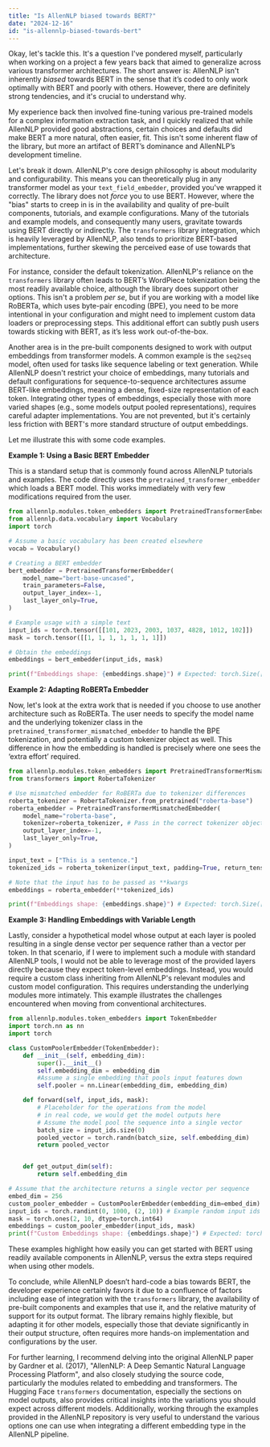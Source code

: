 ```yaml
---
title: "Is AllenNLP biased towards BERT?"
date: "2024-12-16"
id: "is-allennlp-biased-towards-bert"
---
```


Okay, let's tackle this. It's a question I've pondered myself, particularly when working on a project a few years back that aimed to generalize across various transformer architectures. The short answer is: AllenNLP isn't inherently *biased* towards BERT in the sense that it’s coded to only work optimally with BERT and poorly with others. However, there are definitely strong tendencies, and it's crucial to understand why.

My experience back then involved fine-tuning various pre-trained models for a complex information extraction task, and I quickly realized that while AllenNLP provided good abstractions, certain choices and defaults did make BERT a more natural, often easier, fit. This isn't some inherent flaw of the library, but more an artifact of BERT’s dominance and AllenNLP’s development timeline.

Let's break it down. AllenNLP's core design philosophy is about modularity and configurability. This means you can theoretically plug in any transformer model as your `text_field_embedder`, provided you've wrapped it correctly. The library does not *force* you to use BERT. However, where the "bias" starts to creep in is in the availability and quality of pre-built components, tutorials, and example configurations. Many of the tutorials and example models, and consequently many users, gravitate towards using BERT directly or indirectly. The `transformers` library integration, which is heavily leveraged by AllenNLP, also tends to prioritize BERT-based implementations, further skewing the perceived ease of use towards that architecture.

For instance, consider the default tokenization. AllenNLP's reliance on the `transformers` library often leads to BERT’s WordPiece tokenization being the most readily available choice, although the library does support other options. This isn't a problem *per se*, but if you are working with a model like RoBERTa, which uses byte-pair encoding (BPE), you need to be more intentional in your configuration and might need to implement custom data loaders or preprocessing steps. This additional effort can subtly push users towards sticking with BERT, as it’s less work out-of-the-box.

Another area is in the pre-built components designed to work with output embeddings from transformer models. A common example is the `seq2seq` model, often used for tasks like sequence labeling or text generation. While AllenNLP doesn't restrict your choice of embeddings, many tutorials and default configurations for sequence-to-sequence architectures assume BERT-like embeddings, meaning a dense, fixed-size representation of each token. Integrating other types of embeddings, especially those with more varied shapes (e.g., some models output pooled representations), requires careful adapter implementations. You are not prevented, but it's certainly less friction with BERT's more standard structure of output embeddings.

Let me illustrate this with some code examples.

**Example 1: Using a Basic BERT Embedder**

This is a standard setup that is commonly found across AllenNLP tutorials and examples. The code directly uses the `pretrained_transformer_embedder` which loads a BERT model. This works immediately with very few modifications required from the user.

```python
from allennlp.modules.token_embedders import PretrainedTransformerEmbedder
from allennlp.data.vocabulary import Vocabulary
import torch

# Assume a basic vocabulary has been created elsewhere
vocab = Vocabulary()

# Creating a BERT embedder
bert_embedder = PretrainedTransformerEmbedder(
    model_name="bert-base-uncased",
    train_parameters=False,
    output_layer_index=-1,
    last_layer_only=True,
)

# Example usage with a simple text
input_ids = torch.tensor([[101, 2023, 2003, 1037, 4828, 1012, 102]])
mask = torch.tensor([[1, 1, 1, 1, 1, 1, 1]])

# Obtain the embeddings
embeddings = bert_embedder(input_ids, mask)

print(f"Embeddings shape: {embeddings.shape}") # Expected: torch.Size([1, 7, 768])
```

**Example 2: Adapting RoBERTa Embedder**

Now, let's look at the extra work that is needed if you choose to use another architecture such as RoBERTa. The user needs to specify the model name and the underlying tokenizer class in the `pretrained_transformer_mismatched_embedder` to handle the BPE tokenization, and potentially a custom tokenizer object as well. This difference in how the embedding is handled is precisely where one sees the ‘extra effort’ required.

```python
from allennlp.modules.token_embedders import PretrainedTransformerMismatchedEmbedder
from transformers import RobertaTokenizer

# Use mismatched embedder for RoBERTa due to tokenizer differences
roberta_tokenizer = RobertaTokenizer.from_pretrained("roberta-base")
roberta_embedder = PretrainedTransformerMismatchedEmbedder(
    model_name="roberta-base",
    tokenizer=roberta_tokenizer, # Pass in the correct tokenizer object
    output_layer_index=-1,
    last_layer_only=True,
)

input_text = ["This is a sentence."]
tokenized_ids = roberta_tokenizer(input_text, padding=True, return_tensors="pt")

# Note that the input has to be passed as **kwargs
embeddings = roberta_embedder(**tokenized_ids)

print(f"Embeddings shape: {embeddings.shape}") # Expected: torch.Size([1, 6, 768])
```

**Example 3: Handling Embeddings with Variable Length**

Lastly, consider a hypothetical model whose output at each layer is pooled resulting in a single dense vector per sequence rather than a vector per token. In that scenario, if I were to implement such a module with standard AllenNLP tools, I would not be able to leverage most of the provided layers directly because they expect token-level embeddings. Instead, you would require a custom class inheriting from AllenNLP's relevant modules and custom model configuration. This requires understanding the underlying modules more intimately. This example illustrates the challenges encountered when moving from conventional architectures.

```python
from allennlp.modules.token_embedders import TokenEmbedder
import torch.nn as nn
import torch

class CustomPoolerEmbedder(TokenEmbedder):
    def __init__(self, embedding_dim):
        super().__init__()
        self.embedding_dim = embedding_dim
        #Assume a single embedding that pools input features down
        self.pooler = nn.Linear(embedding_dim, embedding_dim)

    def forward(self, input_ids, mask):
        # Placeholder for the operations from the model
        # in real code, we would get the model outputs here
        # Assume the model pool the sequence into a single vector
        batch_size = input_ids.size(0)
        pooled_vector = torch.randn(batch_size, self.embedding_dim)
        return pooled_vector


    def get_output_dim(self):
        return self.embedding_dim

# Assume that the architecture returns a single vector per sequence
embed_dim = 256
custom_pooler_embedder = CustomPoolerEmbedder(embedding_dim=embed_dim)
input_ids = torch.randint(0, 1000, (2, 10)) # Example random input ids
mask = torch.ones(2, 10, dtype=torch.int64)
embeddings = custom_pooler_embedder(input_ids, mask)
print(f"Custom Embeddings shape: {embeddings.shape}") # Expected: torch.Size([2, 256])
```

These examples highlight how easily you can get started with BERT using readily available components in AllenNLP, versus the extra steps required when using other models.

To conclude, while AllenNLP doesn’t hard-code a bias towards BERT, the developer experience certainly favors it due to a confluence of factors including ease of integration with the `transformers` library, the availability of pre-built components and examples that use it, and the relative maturity of support for its output format. The library remains highly flexible, but adapting it for other models, especially those that deviate significantly in their output structure, often requires more hands-on implementation and configurations by the user.

For further learning, I recommend delving into the original AllenNLP paper by Gardner et al. (2017), "AllenNLP: A Deep Semantic Natural Language Processing Platform", and also closely studying the source code, particularly the modules related to embedding and transformers. The Hugging Face `transformers` documentation, especially the sections on model outputs, also provides critical insights into the variations you should expect across different models. Additionally, working through the examples provided in the AllenNLP repository is very useful to understand the various options one can use when integrating a different embedding type in the AllenNLP pipeline.
